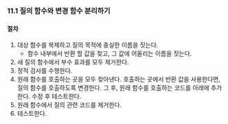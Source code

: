 ### 11.1 질의 함수와 변경 함수 분리하기

#### 절차

1. 대상 함수를 복제하고 질의 목적에 충실한 이름을 짓는다.
   - 함수 내부에서 반환 할 값을 찾고, 그 값에 어울리는 이름을 짓는다.
2. 새 질의 함수에서 부수 효과를 모두 제거한다.
3. 정적 검사를 수행한다.
4. 원래 함수를 호출하는 곳을 모두 찾아낸다. 호출하는 곳에서 반환 값을 사용한다면, 질의 함수를 호출하도록 변경한다. 그 후, 원래 함수를 호출하는 코드를 아래에 추가한다. 수정 후 테스트한다.
5. 원래 함수에서 질의 관련 코드를 제거한다.
6. 테스트한다.

